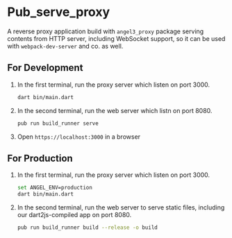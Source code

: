 # Pub_serve_proxy

A reverse proxy application build with `angel3_proxy` package serving contents from HTTP server, including WebSocket support, so it can be used with `webpack-dev-server` and co. as well.

## For Development

1. In the first terminal, run the proxy server which listen on port 3000.

    ```bash
    dart bin/main.dart
    ```

2. In the second terminal, run the web server which listn on port 8080.

    ```bash
    pub run build_runner serve
    ```

3. Open `https://localhost:3000` in a browser

## For Production

1. In the first terminal, run the proxy server which listen on port 3000.

    ```bash
    set ANGEL_ENV=production 
    dart bin/main.dart
    ```

2. In the second terminal, run the web server to serve static files, including our dart2js-compiled app on port 8080.

    ```bash
    pub run build_runner build --release -o build
    ```
